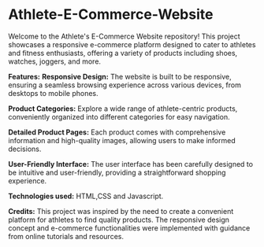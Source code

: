 # Athlete-E-Commerce-Website
Welcome to the Athlete's E-Commerce Website repository! This project showcases a responsive e-commerce platform designed to cater to athletes and fitness enthusiasts, offering a variety of products including shoes, watches, joggers, and more.

**Features:**
**Responsive Design:** The website is built to be responsive, ensuring a seamless browsing experience across various devices, from desktops to mobile phones.

**Product Categories:** Explore a wide range of athlete-centric products, conveniently organized into different categories for easy navigation.

**Detailed Product Pages:** Each product comes with comprehensive information and high-quality images, allowing users to make informed decisions.

**User-Friendly Interface:** The user interface has been carefully designed to be intuitive and user-friendly, providing a straightforward shopping experience.

**Technologies used:** HTML,CSS and Javascript.

**Credits:** This project was inspired by the need to create a convenient platform for athletes to find quality products. The responsive design concept and e-commerce functionalities were implemented with guidance from online tutorials and resources.
